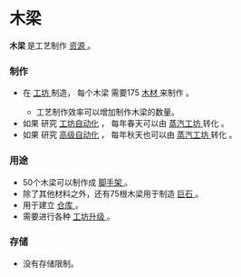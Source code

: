# 木梁
<p>
  <strong>
      木梁
  </strong>
    是工艺制作
  <a href="?file=003-资源大全/005-资源介绍#工艺制作资源">
      资源
  </a>
    。
</p>

### 制作
<ul>
    <li>
        在
      <a href="?file=001-猫咪百科/04-工坊/02-工艺">
          工坊
      </a>
        制造，
        每个木梁
        需要175
      <a href="?file=003-资源大全/02-木材">
          木材
      </a>
      来制作
        。
    </li>
    <ul>
      <li>
          工艺制作效率可以增加制作木梁的数量。
      </li>
    </ul>
    <li>
        如果
        研究
        <a href="?file=001-猫咪百科/04-工坊/01-升级#工坊自动化">
          工坊自动化</a>
        ，
        每年春天可以由
      <a href="?file=001-猫咪百科/01-建筑物/06-工业建筑#蒸汽工房">
          蒸汽工坊
      </a>
        转化
        。
    </li>
  <li>
        如果
        研究
        <a href="?file=001-猫咪百科/04-工坊/01-升级#高级自动化">
          高级自动化</a>
        ，
        每年秋天也可以由
      <a href="?file=001-猫咪百科/01-建筑物/06-工业建筑#蒸汽工房">
          蒸汽工坊
      </a>
        转化
        。
    </li>
  </ul>

### 用途
<ul>
    <li>
        50个木梁可以制作成
      <a href="?file=003-资源大全/25-脚手架">
          脚手架
      </a>
        。
    </li>
    <li>
        除了其他材料之外，还有75根木梁用于制造
      <a href="?file=003-资源大全/38-巨石">
          巨石
      </a>
        。
    </li>
    <li>
        用于建立
      <a href="?file=001-猫咪百科/01-建筑物/04-存储建筑#仓库">
          仓库
      </a>
        。
    </li>
    <li>
        需要进行各种
      <a href="?file=001-猫咪百科/04-工坊/01-升级">
          工坊升级
      </a>
        。
    </li>
  </ul>

### 存储
<ul>
    <li>
        没有存储限制。
    </li>
  </ul>
